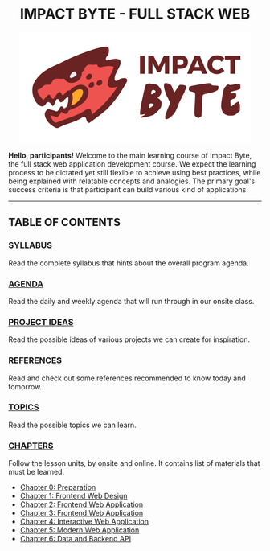 <div style="text-align:center;">
  <h1>IMPACT BYTE - FULL STACK WEB</h1>
  <img src="assets/impactbyte-logo.png">
</div>

**Hello, participants!** Welcome to the main learning course of Impact Byte, the full
stack web application development course. We expect the learning process to be
dictated yet still flexible to achieve using best practices, while being
explained with relatable concepts and analogies. The primary goal's success criteria is that participant can build various kind of applications.

---

## TABLE OF CONTENTS

### [SYLLABUS](SYLLABUS.md)

Read the complete syllabus that hints about the overall program agenda.

### [AGENDA](AGENDA.md)

Read the daily and weekly agenda that will run through in our onsite class.

### [PROJECT IDEAS](PROJECT_IDEAS.md)

Read the possible ideas of various projects we can create for inspiration.

### [REFERENCES](REFERENCES.md)

Read and check out some references recommended to know today and tomorrow.

### [TOPICS](TOPICS.md)

Read the possible topics we can learn.

### [CHAPTERS](CHAPTERS.md)

Follow the lesson units, by onsite and online. It contains list of materials that must be learned.

- [Chapter 0: Preparation](chapters/CHAPTER-0.md)
- [Chapter 1: Frontend Web Design](chapters/CHAPTER-1.md)
- [Chapter 2: Frontend Web Application](chapters/CHAPTER-2.md)
- [Chapter 3: Frontend Web Application](chapters/CHAPTER-3.md)
- [Chapter 4: Interactive Web Application](chapters/CHAPTER-4.md)
- [Chapter 5: Modern Web Application](chapters/CHAPTER-5.md)
- [Chapter 6: Data and Backend API](chapters/CHAPTER-6.md)

